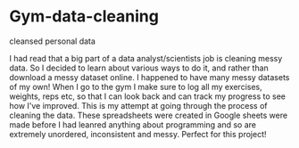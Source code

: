 # Gym-data-cleaning
cleansed personal data

I had read that a big part of a data analyst/scientists job is cleaning messy data. So I decided to learn about various ways to do it, and rather than download a messy dataset online. I happened to have many messy datasets of my own! When I go to the gym I make sure to log all my exercises, weights, reps etc, so that I can look back and can track my progress to see how I've improved. This is my attempt at going through the process of cleaning the data.
These spreadsheets were created in Google sheets were made before I had leanred anything about programming and so are extremely unordered, inconsistent and messy. Perfect for this project!
